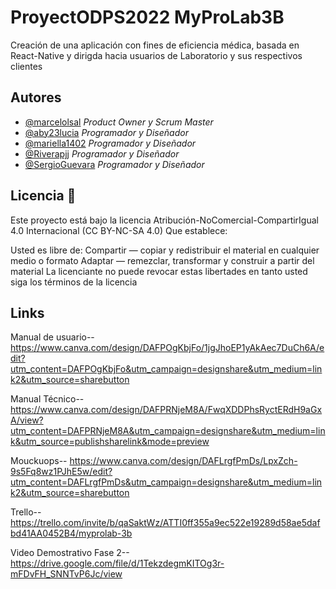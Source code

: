 # ProyectODPS2022 MyProLab3B 

Creación de una aplicación con fines de eficiencia médica, basada en React-Native y dirigda hacia usuarios de Laboratorio y sus respectivos clientes

## Autores

- [@marcelolsal](https://www.github.com/marcelolsal) *Product Owner y Scrum Master*
- [@aby23lucia](https://github.com/aby23lucia) *Programador y Diseñador*
- [@mariella1402](https://github.com/mariella1402)  *Programador y Diseñador*
- [@Riverapjj](https://github.com/Riverapjj) *Programador y Diseñador*
- [@SergioGuevara](https://github.com/SergioGuevara) *Programador y Diseñador*

## Licencia 📄
Este proyecto está bajo la licencia Atribución-NoComercial-CompartirIgual 4.0 Internacional (CC BY-NC-SA 4.0) Que establece:

Usted es libre de: Compartir — copiar y redistribuir el material en cualquier medio o formato Adaptar — remezclar, transformar y construir a partir del material La licenciante no puede revocar estas libertades en tanto usted siga los términos de la licencia

## Links

Manual de usuario-- https://www.canva.com/design/DAFPOgKbjFo/1jgJhoEP1yAkAec7DuCh6A/edit?utm_content=DAFPOgKbjFo&utm_campaign=designshare&utm_medium=link2&utm_source=sharebutton

Manual Técnico-- https://www.canva.com/design/DAFPRNjeM8A/FwqXDDPhsRyctERdH9aGxA/view?utm_content=DAFPRNjeM8A&utm_campaign=designshare&utm_medium=link&utm_source=publishsharelink&mode=preview

Mouckuops-- https://www.canva.com/design/DAFLrgfPmDs/LpxZch-9s5Fq8wz1PJhE5w/edit?utm_content=DAFLrgfPmDs&utm_campaign=designshare&utm_medium=link2&utm_source=sharebutton

Trello-- https://trello.com/invite/b/qaSaktWz/ATTI0ff355a9ec522e19289d58ae5dafbd41AA0452B4/myprolab-3b

Video Demostrativo Fase 2-- https://drive.google.com/file/d/1TekzdegmKITOg3r-mFDvFH_SNNTvP6Jc/view

